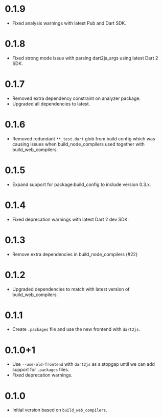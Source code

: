 # 0.1.9

- Fixed analysis warnings with latest Pub and Dart SDK.

# 0.1.8

- Fixed strong mode issue with parsing dart2js_args using latest Dart 2 SDK.

# 0.1.7

- Removed extra dependency constraint on analyzer package.
- Upgraded all dependencies to latest.

# 0.1.6

- Removed redundant `**_test.dart` glob from build config which was causing
  issues when build_node_compilers used together with build_web_compilers.

# 0.1.5

- Expand support for package:build_config to include version 0.3.x.

# 0.1.4

- Fixed deprecation warnings with latest Dart 2 dev SDK.

# 0.1.3

- Remove extra dependencies in build_node_compilers (#22)

# 0.1.2

- Upgraded dependencies to match with latest version of build_web_compilers.

# 0.1.1

- Create `.packages` file and use the new frontend with `dart2js`.

# 0.1.0+1

- Use `--use-old-frontend` with `dart2js` as a stopgap until we can add support
  for `.packages` files.
- Fixed deprecation warnings.

# 0.1.0

- Initial version based on `build_web_compilers`.
